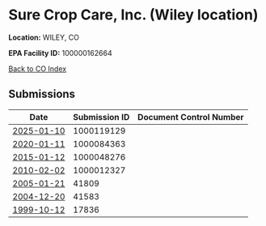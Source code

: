 # Sure Crop Care, Inc. (Wiley location)

**Location:** WILEY, CO

**EPA Facility ID:** 100000162664

[Back to CO Index](../../index.md)

## Submissions

| Date | Submission ID | Document Control Number |
|------|--------------|-------------------------|
| [2025-01-10](submissions/1000119129.md) | 1000119129 |  |
| [2020-01-11](submissions/1000084363.md) | 1000084363 |  |
| [2015-01-12](submissions/1000048276.md) | 1000048276 |  |
| [2010-02-02](submissions/1000012327.md) | 1000012327 |  |
| [2005-01-21](submissions/41809.md) | 41809 |  |
| [2004-12-20](submissions/41583.md) | 41583 |  |
| [1999-10-12](submissions/17836.md) | 17836 |  |
